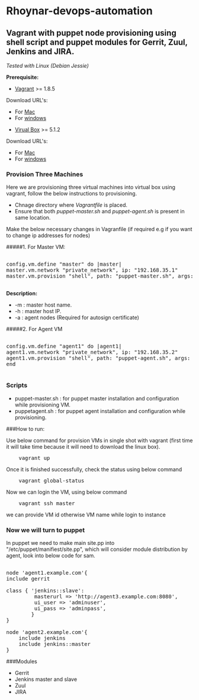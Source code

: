 # Rhoynar-devops-automation

## Vagrant with puppet node provisioning using shell script and puppet modules for  Gerrit, Zuul, Jenkins and JIRA.


  *Tested with Linux (Debian Jessie)*

**Prerequisite:**
* [Vagrant](https://www.vagrantup.com/downloads.html) >= 1.8.5

Download URL's:
- For [Mac](http://download.virtualbox.org/virtualbox/5.1.2/VirtualBox-5.1.2-108956-OSX.dmg) 
- For [windows](http://download.virtualbox.org/virtualbox/5.1.2/VirtualBox-5.1.2-108956-Win.exe)

* [Virual Box](https://www.virtualbox.org/wiki/Downloads) >= 5.1.2

Download URL's:
- For [Mac](https://releases.hashicorp.com/vagrant/1.8.5/vagrant_1.8.5.dmg)
- For [windows](https://releases.hashicorp.com/vagrant/1.8.5/vagrant_1.8.5.msi)
 
### Provision Three Machines

Here we are provisioning three virtual machines into virtual box using vagrant, follow the below instructions to provisioning.
* Chnage directory where *Vagrantfile* is placed.
* Ensure that both *puppet-master.sh* and *puppet-agent.sh* is present in same location.

Make the below  necessary changes in Vagranfile (if required e.g if you want to change ip addresses for nodes)

#####1. For Master VM:

<pre>

config.vm.define "master" do |master|
master.vm.network "private_network", ip: "192.168.35.1"
master.vm.provision "shell", path: "puppet-master.sh", args: "-m 'master' -h '192.168.35.1' -a '192.168.35.2 192.168.35.3'"

</pre>

**Description:**
- -m : master host name.
- -h : master host IP.
- -a : agent nodes (Required for autosign certificate)

#####2. For Agent VM

<pre>

config.vm.define "agent1" do |agent1|
agent1.vm.network "private_network", ip: "192.168.35.2"
agent1.vm.provision "shell", path: "puppet-agent.sh", args: "agent1 192.168.35.2 master 192.168.35.1"
end

</pre>


### Scripts

- puppet-master.sh : for puppet master installation and configuration while provisioning VM.
- puppetagent.sh   : for puppet agent installation and configuration while provisioning.

###How to run:

Use below command for provision VMs in single shot  with vagrant (first time it will take time because it will need to download the linux box).

<pre>
	vagrant up
</pre>

Once it is finished successfully, check the status using below command 

<pre>
	vagrant global-status
</pre>

Now we can login the VM, using below command

<pre>
	vagrant ssh master
</pre>

we can provide VM id otherwise VM name while login to instance


### Now we will turn to puppet

In puppet we need to make main site.pp into "/etc/puppet/manifiest/site.pp", which will consider module distribution by agent, look into below code for sam.

<pre>

node 'agent1.example.com'{
include gerrit

class { 'jenkins::slave':
   		 masterurl => 'http://agent3.example.com:8080',
   		 ui_user => 'adminuser',
   		 ui_pass => 'adminpass',
		}
}

node 'agent2.example.com'{
	include jenkins
	include jenkins::master
}
</pre>

###Modules
- Gerrit
- Jenkins master and slave
- Zuul
- JIRA
